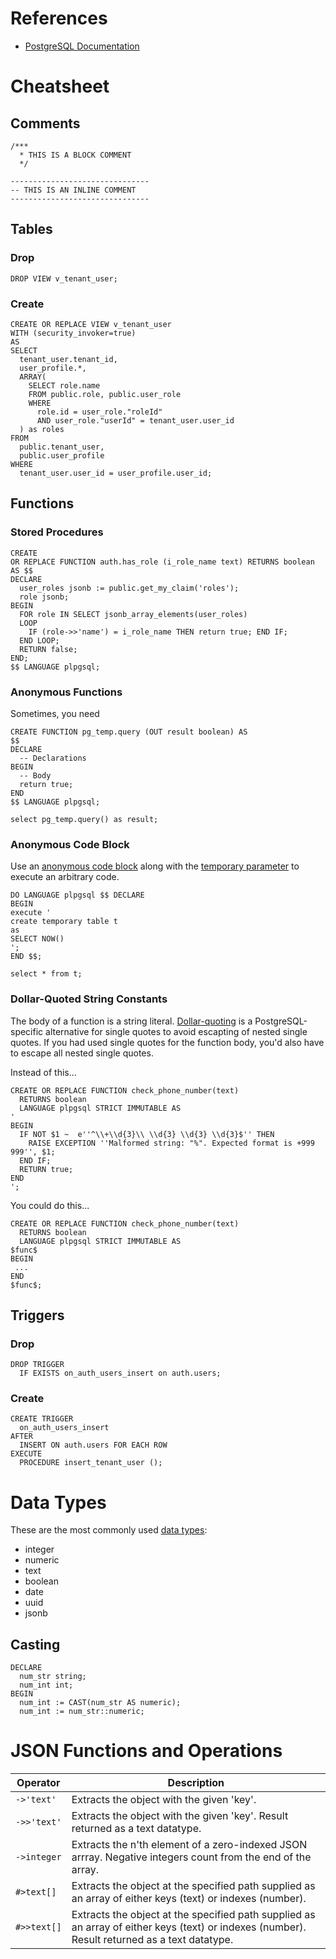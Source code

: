# References
* [PostgreSQL Documentation](https://www.postgresql.org/docs/current/index.html)

# Cheatsheet
## Comments
```
/***
  * THIS IS A BLOCK COMMENT
  */
```

```
-------------------------------
-- THIS IS AN INLINE COMMENT
-------------------------------
```

## Tables
### Drop
```
DROP VIEW v_tenant_user;
```

### Create
```
CREATE OR REPLACE VIEW v_tenant_user 
WITH (security_invoker=true)
AS
SELECT
  tenant_user.tenant_id,
  user_profile.*,
  ARRAY(
    SELECT role.name
    FROM public.role, public.user_role
    WHERE 
      role.id = user_role."roleId"
      AND user_role."userId" = tenant_user.user_id
  ) as roles
FROM
  public.tenant_user,
  public.user_profile
WHERE
  tenant_user.user_id = user_profile.user_id;
```

## Functions
### Stored Procedures
```
CREATE
OR REPLACE FUNCTION auth.has_role (i_role_name text) RETURNS boolean AS $$
DECLARE
  user_roles jsonb := public.get_my_claim('roles');
  role jsonb;
BEGIN
  FOR role IN SELECT jsonb_array_elements(user_roles)
  LOOP
    IF (role->>'name') = i_role_name THEN return true; END IF;
  END LOOP;
  RETURN false;
END;
$$ LANGUAGE plpgsql;
```

### Anonymous Functions
Sometimes, you need 
```
CREATE FUNCTION pg_temp.query (OUT result boolean) AS
$$
DECLARE
  -- Declarations
BEGIN
  -- Body
  return true;
END
$$ LANGUAGE plpgsql;

select pg_temp.query() as result;
```

### Anonymous Code Block
Use an [anonymous code block](https://www.postgresql.org/docs/current/sql-do.html) along with the [temporary parameter](https://www.postgresql.org/docs/current/sql-createtable.html#SQL-CREATETABLE-TEMPORARY) to execute an arbitrary code.
```
DO LANGUAGE plpgsql $$ DECLARE
BEGIN
execute '
create temporary table t
as
SELECT NOW()
';
END $$;

select * from t;
```

### Dollar-Quoted String Constants
The body of a function is a string literal. [Dollar-quoting](https://www.postgresql.org/docs/current/sql-syntax-lexical.html#SQL-SYNTAX-DOLLAR-QUOTING) is a PostgreSQL-specific alternative for single quotes to avoid escapting of nested single quotes. If you had used single quotes for the function body, you'd also have to escape all nested single quotes.

Instead of this...
```
CREATE OR REPLACE FUNCTION check_phone_number(text)
  RETURNS boolean
  LANGUAGE plpgsql STRICT IMMUTABLE AS
'
BEGIN
  IF NOT $1 ~  e''^\\+\\d{3}\\ \\d{3} \\d{3} \\d{3}$'' THEN
    RAISE EXCEPTION ''Malformed string: "%". Expected format is +999 999'', $1;
  END IF;
  RETURN true; 
END
';
```

You could do this...
```
CREATE OR REPLACE FUNCTION check_phone_number(text)
  RETURNS boolean  
  LANGUAGE plpgsql STRICT IMMUTABLE AS
$func$
BEGIN
 ...
END
$func$;
```

## Triggers
### Drop
```
DROP TRIGGER
  IF EXISTS on_auth_users_insert on auth.users;
```

### Create
```
CREATE TRIGGER
  on_auth_users_insert
AFTER
  INSERT ON auth.users FOR EACH ROW
EXECUTE
  PROCEDURE insert_tenant_user ();
```

# Data Types
These are the most commonly used [data types](https://www.postgresql.org/docs/current/datatype.html):
* integer
* numeric
* text
* boolean
* date
* uuid
* jsonb

## Casting
```
DECLARE
  num_str string;
  num_int int;
BEGIN
  num_int := CAST(num_str AS numeric);
  num_int := num_str::numeric;
```

# JSON Functions and Operations
| Operator | Description |
|----------|-------------|
|`->'text'`|Extracts the object with the given 'key'.|
|`->>'text'`|Extracts the object with the given 'key'. Result returned as a text datatype.|
|`->integer`|Extracts the n'th element of a zero-indexed JSON arrray. Negative integers count from the end of the array.|
|`#>text[]`|Extracts the object at the specified path supplied as an array of either keys (text) or indexes (number).|
|`#>>text[]`|Extracts the object at the specified path supplied as an array of either keys (text) or indexes (number). Result returned as a text datatype.|
